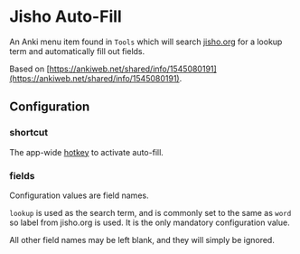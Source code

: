 # Jisho Auto-Fill

An Anki menu item found in `Tools` which will search
[jisho.org](https://jisho.org)
for a lookup term and automatically fill out fields.

Based on 
[https://ankiweb.net/shared/info/1545080191](https://ankiweb.net/shared/info/1545080191).

## Configuration

### shortcut

The app-wide 
[hotkey](https://doc.qt.io/archives/qt-4.8/qkeysequence.html)
to activate auto-fill.

### fields

Configuration values are field names.

`lookup` is used as the search term, 
and is commonly set to the same as `word`
so label from jisho.org is used.
It is the only mandatory configuration value.

All other field names may be left blank,
and they will simply be ignored.